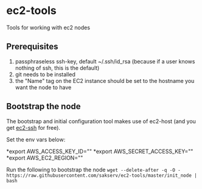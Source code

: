 ec2-tools
=========

Tools for working with ec2 nodes

Prerequisites
-------------
1. passphraseless ssh-key, default ~/.ssh/id_rsa (because if a user knows nothing of ssh, this is the default)
2. git needs to be installed
3. the "Name" tag on the EC2 instance should be set to the hostname you want the node to have

Bootstrap the node
------------------
The bootstrap and initial configuration tool makes use of ec2-host (and you get [ec2-ssh](https://github.com/Instagram/ec2-ssh) for free). 

Set the env vars below:

*export AWS_ACCESS_KEY_ID=""
*export AWS_SECRET_ACCESS_KEY=""
*export AWS_EC2_REGION=""

Run the following to bootstrap the node
`wget --delete-after -q -O - https://raw.githubusercontent.com/sakserv/ec2-tools/master/init_node | bash`
